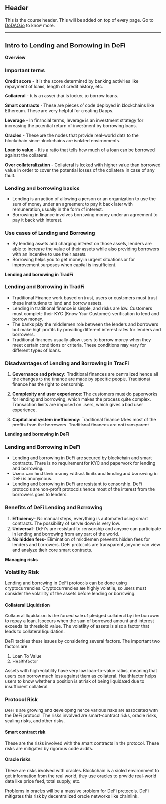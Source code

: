 ## Header
This is the course header. This will be added on top of every page. Go to [DoDAO.io](https://www.dodao.io) to know more.

 ---
 
 ## Intro to Lending and Borrowing in DeFi
 
 **Overview**        
### Important terms
  **Credit score** - It is the score determined by banking activities like repayment of loans, length of credit history, etc.

  **Collateral** -  It is an asset that is locked to borrow loans.

  **Smart contracts** -  These are pieces of code deployed in blockchains like Ethereum. These are very helpful for creating Dapps.

  **Leverage** - In financial terms, leverage is an investment strategy for increasing the potential return of investment by borrowing loans. 

  **Oracles** - These are the nodes that provide real-world data to the blockchain since blockchains are isolated environments.

  **Loan to value** - It is a ratio that tells how much of a loan can be borrowed against the collateral.

  **Over collateralization** - Collateral is locked with higher value than borrowed value in order to cover the 
  potential losses of the collateral in case of any fault.

### Lending and borrowing basics
  * Lending is an action of allowing a person or an organization to use the sum of money under an agreement to pay it 
    back later with remuneration, usually in the form of interest. 
  * Borrowing in finance involves borrowing money under an agreement to pay it back with interest. 

### Use cases of Lending and Borrowing 
  * By lending assets and charging interest on those assets, lenders are able to increase the value of their assets 
    while also providing borrowers with an incentive to use their assets. 
  * Borrowing helps you to get money in urgent situations or for improvement purposes when capital is insufficient.
 
 **Lending and borrowing in TradFi**        
### Lending and Borrowing in TradFi 
  * Traditional Finance work based on trust, users or customers must trust these institutions to lend and borrow 
    assets. 
  * Lending in traditional finance is simple, and risks are low. Customers must complete their KYC (Know Your 
    Customer) verification to lend and borrow money. 
  * The banks play the middlemen role between the lenders and borrowers but make high profits by providing 
    different interest rates for lenders and borrowers. 
  * Traditional finances usually allow users to borrow money when they meet certain conditions or criteria. These 
    conditions may vary for different types of loans.

### Disadvantages of Lending and Borrowing in TradFi 
1. **Governance and privacy:** Traditional finances are centralized hence all the changes to the finance are made by 
  specific people. Traditional finance has the right to censorship.

2. **Complexity and user experience:** The customers must do paperworks for lending and borrowing, which makes the 
  process quite complex. Transaction limits are imposed on users, which gives a bad user experience. 

3. **Capital and system inefficiency:** Traditional finance takes most of the profits from the borrowers. Traditional 
  finances are not transparent.
 
 **Lending and borrowing in DeFi**        
### Lending and Borrowing in DeFi 
  * Lending and borrowing in DeFi are secured by blockchain and smart contracts. There is no requirement for KYC and 
    paperwork for lending and borrowing. 
  * Users can lend their money without limits and  lending and borrowing in DeFi is anonymous. 
  * Lending and borrowing in DeFi are resistant to censorship. DeFi protocols are non-profit protocols hence most of 
    the interest from the borrowers goes to lenders. 

### Benefits of DeFi Lending and Borrowing
  1. **Efficiency**-  No manual steps, everything is automated using smart contracts. The possibility of server down 
    is very low. 
  2. **Universal**- DeFi's are resistant to censorship and anyone can participate in lending and borrowing from any 
    part of the world.
  3. **No hidden fees**- Elimination of middlemen prevents hidden fees for lenders and borrowers. DeFi protocols are 
    transparent ,anyone can view and analyze their core smart contracts. 
                        
 
 **Managing risks**        
### Volatility Risk 
Lending and borrowing in DeFi protocols can be done using cryptocurrencies. Cryptocurrencies are highly volatile, 
so users must consider the volatility of the assets before lending or borrowing. 
  
#### Collateral Liquidation
Collateral liquidation is the forced sale of pledged collateral by the borrower to repay a loan. It occurs when the sum of borrowed amount and interest exceeds its threshold value. 
The volatility of assets is also a factor that leads to collateral liquidation.
  
DeFi tackles these issues by considering several factors. The important two factors are
  1. Loan To Value
  2. Healthfactor

Assets with high volatility have very low loan-to-value ratios, meaning that users can borrow much less against them 
as collateral. Healthfactor helps users to know whether a position is 
at risk of being liquidated due to insufficient collateral. 

### Protocol Risk 
DeFi's are growing and developing hence various risks are associated with the DeFi protocol. The risks involved are 
smart-contract risks, oracle risks, scaling risks, and other risks.
  
#### Smart contract risk
These are the risks involved with the smart contracts in the protocol. These risks are mitigated by rigorous code audits.
  
#### Oracle risks
These are risks involved with oracles. Blockchain is a sioled environment to get information from the real world, 
they use oracles to provide real-world data like price feed, total supply, etc. 

Problems in oracles will be a massive problem for DeFi protocols. DeFi mitigates this risk by decentralized oracle 
networks like chainlink.
       
       
 
 
